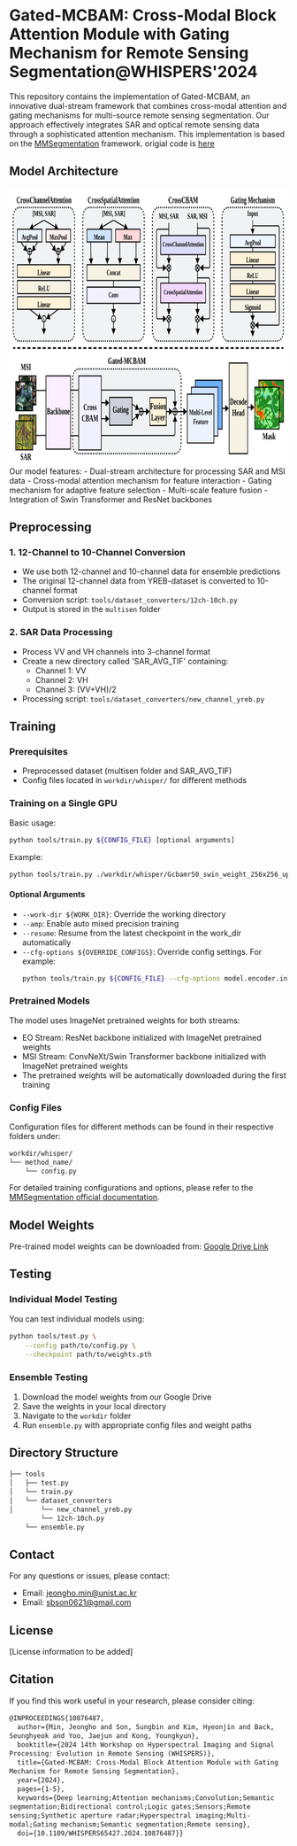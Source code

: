 # Gated-MCBAM: Cross-Modal Block Attention Module with Gating Mechanism for Remote Sensing Segmentation@WHISPERS'2024

This repository contains the implementation of Gated-MCBAM, an innovative dual-stream framework that combines cross-modal attention and gating mechanisms for multi-source remote sensing segmentation. Our approach effectively integrates SAR and optical remote sensing data through a sophisticated attention mechanism. This implementation is based on the [MMSegmentation](https://github.com/open-mmlab/mmsegmentation) framework. origial code is [here](https://github.com/jeongho-min/whispers2024_lumir)


## Model Architecture
<div align="center">
  <img src="assets/overview_v4-1.png" width="900" height="500"/>
</div>
Our model features:
- Dual-stream architecture for processing SAR and MSI data
- Cross-modal attention mechanism for feature interaction
- Gating mechanism for adaptive feature selection
- Multi-scale feature fusion
- Integration of Swin Transformer and ResNet backbones

## Preprocessing

### 1. 12-Channel to 10-Channel Conversion
- We use both 12-channel and 10-channel data for ensemble predictions
- The original 12-channel data from YREB-dataset is converted to 10-channel format
- Conversion script: `tools/dataset_converters/12ch-10ch.py`
- Output is stored in the `multisen` folder

### 2. SAR Data Processing
- Process VV and VH channels into 3-channel format
- Create a new directory called 'SAR_AVG_TIF' containing:
  - Channel 1: VV
  - Channel 2: VH
  - Channel 3: (VV+VH)/2
- Processing script: `tools/dataset_converters/new_channel_yreb.py`

## Training

### Prerequisites
- Preprocessed dataset (multisen folder and SAR_AVG_TIF)
- Config files located in `workdir/whisper/` for different methods

### Training on a Single GPU

Basic usage:
```bash
python tools/train.py ${CONFIG_FILE} [optional arguments]
```

Example:
```bash
python tools/train.py ./workdir/whisper/Gcbamr50_swin_weight_256x256_upernet_last_v3/config.py
```

#### Optional Arguments
- `--work-dir ${WORK_DIR}`: Override the working directory
- `--amp`: Enable auto mixed precision training
- `--resume`: Resume from the latest checkpoint in the work_dir automatically
- `--cfg-options ${OVERRIDE_CONFIGS}`: Override config settings. For example:
  ```bash
  python tools/train.py ${CONFIG_FILE} --cfg-options model.encoder.in_channels=6
  ```
### Pretrained Models
The model uses ImageNet pretrained weights for both streams:
- EO Stream: ResNet backbone initialized with ImageNet pretrained weights
- MSI Stream: ConvNeXt/Swin Transformer backbone initialized with ImageNet pretrained weights
- The pretrained weights will be automatically downloaded during the first training

### Config Files
Configuration files for different methods can be found in their respective folders under:
```
workdir/whisper/
└── method_name/
    └── config.py
```

For detailed training configurations and options, please refer to the [MMSegmentation official documentation](https://mmsegmentation.readthedocs.io/).

## Model Weights

Pre-trained model weights can be downloaded from:
[Google Drive Link](https://drive.google.com/file/d/1fKRVMwmWSFI2TxDi-9z8e1bGPigLlm-7/view?usp=drive_link)

## Testing

### Individual Model Testing
You can test individual models using:
```bash
python tools/test.py \
    --config path/to/config.py \
    --checkpoint path/to/weights.pth
```

### Ensemble Testing
1. Download the model weights from our Google Drive
2. Save the weights in your local directory
3. Navigate to the `workdir` folder
4. Run `ensemble.py` with appropriate config files and weight paths


## Directory Structure
```
├── tools
│   ├── test.py
│   └── train.py
│   └── dataset_converters
│       └── new_channel_yreb.py
        └── 12ch-10ch.py
    └── ensemble.py
```




## Contact

For any questions or issues, please contact:
- Email: jeongho.min@unist.ac.kr
- Email: sbson0621@gmail.com

## License

[License information to be added]

## Citation

If you find this work useful in your research, please consider citing:
```
@INPROCEEDINGS{10876487,
  author={Min, Jeongho and Son, Sungbin and Kim, Hyeonjin and Back, Seunghyeok and Yoo, Jaejun and Kong, Youngkyun},
  booktitle={2024 14th Workshop on Hyperspectral Imaging and Signal Processing: Evolution in Remote Sensing (WHISPERS)}, 
  title={Gated-MCBAM: Cross-Modal Block Attention Module with Gating Mechanism for Remote Sensing Segmentation}, 
  year={2024},
  pages={1-5},
  keywords={Deep learning;Attention mechanisms;Convolution;Semantic segmentation;Bidirectional control;Logic gates;Sensors;Remote sensing;Synthetic aperture radar;Hyperspectral imaging;Multi-modal;Gating mechanism;Semantic segmentation;Remote sensing},
  doi={10.1109/WHISPERS65427.2024.10876487}}
```
